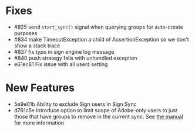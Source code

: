 # Fixes

* #825 send `start_sync()` signal when querying groups for auto-create purposes
* #834 make TimeoutException a child of AssertionException so we don't show a stack trace
* #837 fix typo in sign engine log message
* #840 push strategy fails with unhandled exception
* e61ec81 Fix issue with all users setting

# New Features

* 5e9e01b Ability to exclude Sign users in Sign Sync
* d761c5e Introduce option to limit scope of Adobe-only users to just those that have groups to remove in the current sync. See [the manual](https://github.com/adobe-apiplatform/user-sync.py/blob/8082c987c79eddcc3fc06f31a1c32de300a30cd7/en/user-manual/configuring_user_sync_tool.md#limits-config) for more information
